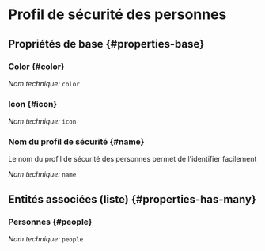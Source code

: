 # Profil de sécurité des personnes
<!--- THIS FILE IS GENERATED PLEASE DO NOT EDIT IT DIRECTLY --->



<OH code="personSecurityProfile"/>


## Propriétés de base {#properties-base}

### Color {#color}



*Nom technique:* ```color```
<PH code="personSecurityProfile:color"/>

### Icon {#icon}



*Nom technique:* ```icon```
<PH code="personSecurityProfile:icon"/>

### Nom du profil de sécurité {#name}

Le nom du profil de sécurité des personnes permet de l'identifier facilement

*Nom technique:* ```name```
<PH code="personSecurityProfile:name"/>




## Entités associées (liste) {#properties-has-many}

### Personnes {#people}



*Nom technique:* ```people```
<PH code="personSecurityProfile:people"/>




